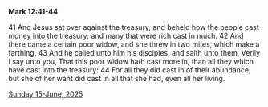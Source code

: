 **Mark 12:41-44**

41 And Jesus sat over against the treasury, and beheld how the people cast money into the treasury: and many that were rich cast in much. 42 And there came a certain poor widow, and she threw in two mites, which make a farthing. 43 And he called unto him his disciples, and saith unto them, Verily I say unto you, That this poor widow hath cast more in, than all they which have cast into the treasury: 44 For all they did cast in of their abundance; but she of her want did cast in all that she had, even all her living. 

[Sunday 15-June, 2025](https://getbible.net/kjv/Mark/12/41-44)
